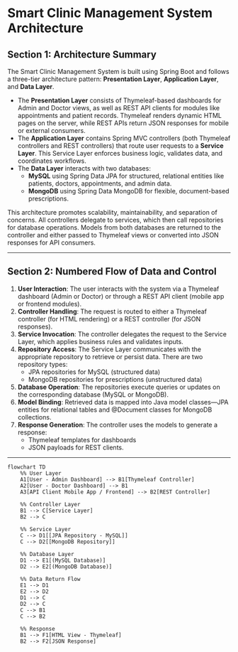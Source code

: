 # Smart Clinic Management System Architecture

## Section 1: Architecture Summary
The Smart Clinic Management System is built using Spring Boot and follows a three-tier architecture pattern: **Presentation Layer**, **Application Layer**, and **Data Layer**.

- The **Presentation Layer** consists of Thymeleaf-based dashboards for Admin and Doctor views, as well as REST API clients for modules like appointments and patient records. Thymeleaf renders dynamic HTML pages on the server, while REST APIs return JSON responses for mobile or external consumers.
- The **Application Layer** contains Spring MVC controllers (both Thymeleaf controllers and REST controllers) that route user requests to a **Service Layer**. This Service Layer enforces business logic, validates data, and coordinates workflows.
- The **Data Layer** interacts with two databases:
  - **MySQL** using Spring Data JPA for structured, relational entities like patients, doctors, appointments, and admin data.
  - **MongoDB** using Spring Data MongoDB for flexible, document-based prescriptions.
  
This architecture promotes scalability, maintainability, and separation of concerns. All controllers delegate to services, which then call repositories for database operations. Models from both databases are returned to the controller and either passed to Thymeleaf views or converted into JSON responses for API consumers.

---

## Section 2: Numbered Flow of Data and Control

1. **User Interaction**: The user interacts with the system via a Thymeleaf dashboard (Admin or Doctor) or through a REST API client (mobile app or frontend modules).
2. **Controller Handling**: The request is routed to either a Thymeleaf controller (for HTML rendering) or a REST controller (for JSON responses).
3. **Service Invocation**: The controller delegates the request to the Service Layer, which applies business rules and validates inputs.
4. **Repository Access**: The Service Layer communicates with the appropriate repository to retrieve or persist data. There are two repository types:  
   - JPA repositories for MySQL (structured data)  
   - MongoDB repositories for prescriptions (unstructured data)
5. **Database Operation**: The repositories execute queries or updates on the corresponding database (MySQL or MongoDB).
6. **Model Binding**: Retrieved data is mapped into Java model classes—JPA entities for relational tables and @Document classes for MongoDB collections.
7. **Response Generation**: The controller uses the models to generate a response:  
   - Thymeleaf templates for dashboards  
   - JSON payloads for REST clients.

---

```mermaid
flowchart TD
    %% User Layer
    A1[User - Admin Dashboard] --> B1[Thymeleaf Controller]
    A2[User - Doctor Dashboard] --> B1
    A3[API Client Mobile App / Frontend] --> B2[REST Controller]

    %% Controller Layer
    B1 --> C[Service Layer]
    B2 --> C

    %% Service Layer
    C --> D1[[JPA Repository - MySQL]]
    C --> D2[[MongoDB Repository]]

    %% Database Layer
    D1 --> E1[(MySQL Database)]
    D2 --> E2[(MongoDB Database)]

    %% Data Return Flow
    E1 --> D1
    E2 --> D2
    D1 --> C
    D2 --> C
    C --> B1
    C --> B2

    %% Response
    B1 --> F1[HTML View - Thymeleaf]
    B2 --> F2[JSON Response]
```

